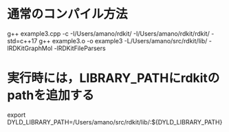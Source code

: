 # 通常のコンパイル方法

g++ example3.cpp -c -I/Users/amano/rdkit/ -I/Users/amano/rdkit/rdkit/ -std=c++17
g++ example3.o -o example3 -L/Users/amano/src/rdkit/lib/ -lRDKitGraphMol -lRDKitFileParsers


# 実行時には，LIBRARY_PATHにrdkitのpathを追加する
export DYLD_LIBRARY_PATH=/Users/amano/src/rdkit/lib/:${DYLD_LIBRARY_PATH}

